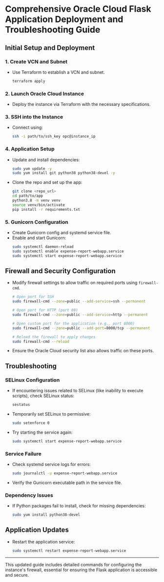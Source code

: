 # Comprehensive Oracle Cloud Flask Application Deployment and Troubleshooting Guide

## Initial Setup and Deployment

### 1. Create VCN and Subnet

- Use Terraform to establish a VCN and subnet.
  ```bash
  terraform apply
  ```

### 2. Launch Oracle Cloud Instance

- Deploy the instance via Terraform with the necessary specifications.

### 3. SSH into the Instance

- Connect using:
  ```bash
  ssh -i path/to/ssh_key opc@instance_ip
  ```

### 4. Application Setup

- Update and install dependencies:
  ```bash
  sudo yum update -y
  sudo yum install git python38 python38-devel -y
  ```
- Clone the repo and set up the app:
  ```bash
  git clone <repo_url>
  cd path/to/app
  python3.8 -m venv venv
  source venv/bin/activate
  pip install -r requirements.txt
  ```

### 5. Gunicorn Configuration

- Create Gunicorn config and systemd service file.
- Enable and start Gunicorn:
  ```bash
  sudo systemctl daemon-reload
  sudo systemctl enable expense-report-webapp.service
  sudo systemctl start expense-report-webapp.service
  ```

## Firewall and Security Configuration

- Modify firewall settings to allow traffic on required ports using `firewall-cmd`.

  ```bash
  # Open port for SSH
  sudo firewall-cmd --zone=public --add-service=ssh --permanent

  # Open port for HTTP (port 80)
  sudo firewall-cmd --zone=public --add-service=http --permanent

  # Open custom port for the application (e.g., port 8000)
  sudo firewall-cmd --zone=public --add-port=8000/tcp --permanent

  # Reload the firewall to apply changes
  sudo firewall-cmd --reload
  ```

- Ensure the Oracle Cloud security list also allows traffic on these ports.

## Troubleshooting

### SELinux Configuration

- If encountering issues related to SELinux (like inability to execute scripts), check SELinux status:
  ```bash
  sestatus
  ```
- Temporarily set SELinux to permissive:
  ```bash
  sudo setenforce 0
  ```
- Try starting the service again:
  ```bash
  sudo systemctl start expense-report-webapp.service
  ```

### Service Failure

- Check systemd service logs for errors:
  ```bash
  sudo journalctl -u expense-report-webapp.service
  ```
- Verify the Gunicorn executable path in the service file.

### Dependency Issues

- If Python packages fail to install, check for missing dependencies:
  ```bash
  sudo yum install python38-devel
  ```

## Application Updates

- Restart the application service:
  ```bash
  sudo systemctl restart expense-report-webapp.service
  ```

---

This updated guide includes detailed commands for configuring the instance's firewall, essential for ensuring the Flask application is accessible and secure.
